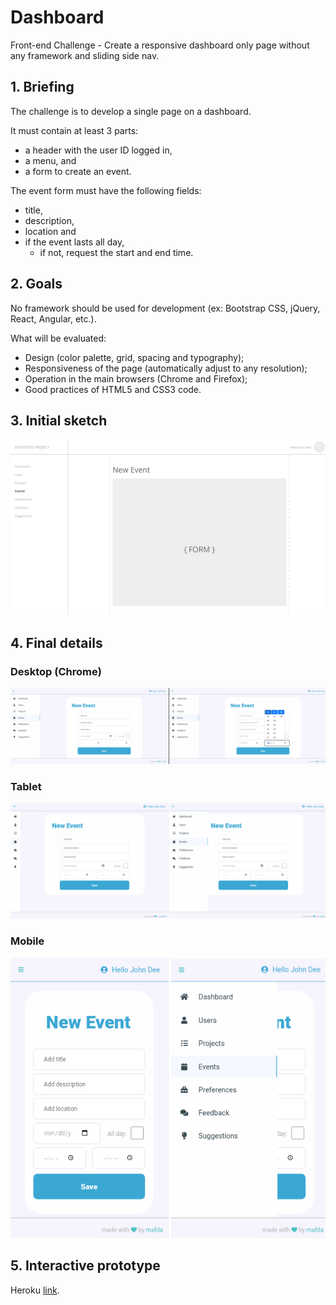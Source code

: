 # Dashboard 

Front-end Challenge - Create a responsive dashboard only page without any framework and sliding side nav.

## 1. Briefing

The challenge is to develop a single page on a dashboard.

It must contain at least 3 parts: 

* a header with the user ID logged in, 
* a menu, and 
* a form to create an event.

The event form must have the following fields: 

* title, 
* description, 
* location and 
* if the event lasts all day, 
  * if not, request the start and end time.

## 2. Goals

No framework should be used for development (ex: Bootstrap CSS, jQuery, React, Angular, etc.).

What will be evaluated:

- Design (color palette, grid, spacing and typography);
- Responsiveness of the page (automatically adjust to any resolution);
- Operation in the main browsers (Chrome and Firefox);
- Good practices of HTML5 and CSS3 code.

## 3. Initial sketch

![initial sketch](img/initial_sketch.png)

## 4. Final details

### Desktop (Chrome)
  
![desktop dashboard](img/desktop_dashboard.png)

### Tablet
  
![dashboard](img/tablet_dashboard.png)

### Mobile

![dashboard](img/mobile_dashboard.png)

## 5. Interactive prototype

Heroku [link](http://mafda-dashboard-mosyle.herokuapp.com/).